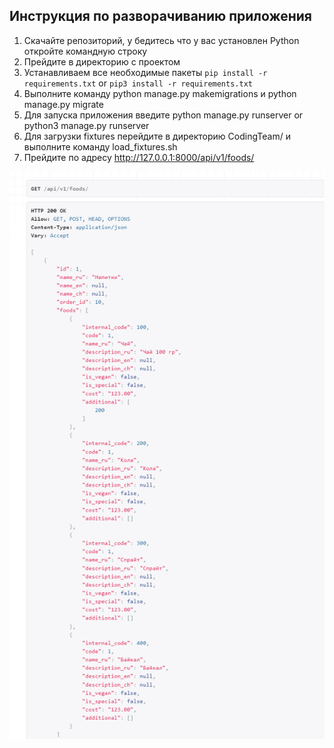 
## Инструкция по разворачиванию приложения

1) Скачайте репозиторий, у бедитесь что у вас установлен Python откройте командную строку 
2) Прейдите в директорию с проектом
3) Устанавливаем все необходимые пакеты ```pip install -r requirements.txt``` or ```pip3 install -r requirements.txt``` 
4) Выполните команду python manage.py makemigrations и python manage.py migrate
5) Для запуска приложения введите python manage.py runserver or python3 manage.py runserver
6) Для загрузки fixtures перейдите в директорию CodingTeam/ и выполните команду load_fixtures.sh
7) Прейдите по адресу http://127.0.0.1:8000/api/v1/foods/
  
![](result.PNG)






